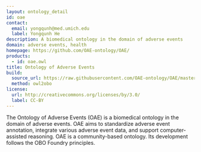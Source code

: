 ```yaml
---
layout: ontology_detail
id: oae
contact:
  email: yongqunh@med.umich.edu
  label: Yongqunh He
description: A biomedical ontology in the domain of adverse events
domain: adverse events, health
homepage: https://github.com/OAE-ontology/OAE/
products:
  - id: oae.owl
title: Ontology of Adverse Events
build:
  source_url: https://raw.githubusercontent.com/OAE-ontology/OAE/master/src/oae_merged.owl 
  method: owl2obo
license:
  url: http://creativecommons.org/licenses/by/3.0/
  label: CC-BY
---
```


The Ontology of Adverse Events (OAE) is a biomedical ontology in the domain of adverse events. OAE aims to standardize adverse event annotation, integrate various adverse event data, and support computer-assisted reasoning.  OAE is a community-based ontology. Its development follows the OBO Foundry principles.

